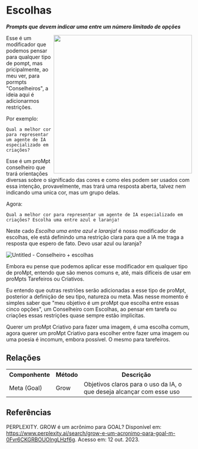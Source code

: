 # Escolhas
***Prompts que devem indicar uma entre um número limitado de opções***

 <img src="https://github.com/user-attachments/assets/57fee67b-8f47-4696-b525-a3dac3ef4dba" align="right" width="375" height="375">

Esse é um modificador que podemos pensar para qualquer tipo de pompt, mas pricipalmente, ao meu ver, para pormpts "Conselheiros", a ideia aqui é adicionarmos restrições.

Por exemplo:
```
Qual a melhor cor para representar um agente de IA especializado em criações?
```
Esse é um proMpt conselheiro que trará orientações diversas sobre o significado das cores e como eles podem ser usados com essa intenção, provavelmente, mas trará uma resposta aberta, talvez nem indicando uma unica cor, mas um grupo delas.

Agora:
```
Qual a melhor cor para representar um agente de IA especializado em criações? Escolha uma entre azul e laranja!
```

Neste cado *Escolha uma entre azul e laranja!* é nosso modificador de escolhas, ele está definindo uma restrição clara para que a IA me traga a resposta que espero de fato. Devo usar azul ou laranja?

![Untitled - Conselheiro + escolhas](https://github.com/user-attachments/assets/9a3c03d1-92d9-4083-9326-61cccd91ec40)

Embora eu pense que podemos aplicar esse modificador em qualquer tipo de proMpt, entendo que são menos comuns e, até, mais difíceis de usar em proMpts Tarefeiros ou Criativos.

Eu entendo que outras restriões serão adicionadas a esse tipo de proMpt, posterior a definição de seu tipo, natureza ou meta. Mas nesse momento é simples saber que "meu objetivo é um proMpt que escolha entre essas cinco opções", um Conselheiro com Escolhas, ao pensar em tarefa ou criações essas restrições quase sempre estão implicitas.

Querer um proMpt Criativo para fazer uma imagem, é uma escolha comum, agora querer um proMpt Criativo para escolher entre fazer uma imagem ou uma poesia é incomum, embora possível. O mesmo para tarefeiros.

## Relações
<table>
<tr>
  <th>Componhente</th>	<th>Método</th>	<th>Descrição</th>
</tr>
<tr>
  <td>Meta (Goal)</td><td>Grow</td><td>	Objetivos claros para o uso da IA, o que deseja alcançar com esse uso</td>
</tr>
</table>

## Referências

PERPLEXITY. GROW é um acrônimo para GOAL? Disponível em: https://www.perplexity.ai/search/grow-e-um-acronimo-para-goal-m-0Fvr6CKGRBOUOlngLHzf6g. Acesso em: 12 out. 2023.
